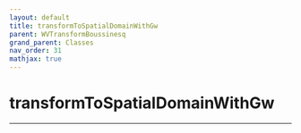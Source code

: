 ```yaml
---
layout: default
title: transformToSpatialDomainWithGw
parent: WVTransformBoussinesq
grand_parent: Classes
nav_order: 31
mathjax: true
---
```


#  transformToSpatialDomainWithGw




---

